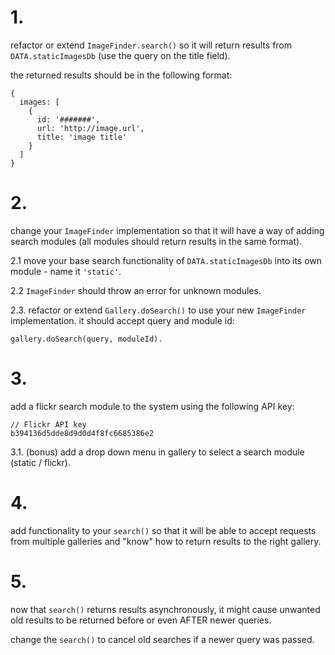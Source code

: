 # 1.
refactor or extend `ImageFinder.search()` so it will return results from `DATA.staticImagesDb` (use the query on the title field).

the returned results should be in the following format:

```
{
  images: [
    {
      id: '#######',
      url: 'http://image.url',
      title: 'image title'
    }
  ]
}
```

# 2.

change your `ImageFinder` implementation so that it will have a way of adding search modules (all modules should return results in the same format).

2.1 move your base search functionality of `DATA.staticImagesDb` into its own module - name it `'static'`.

2.2 `ImageFinder` should throw an error for unknown modules.

2.3. refactor or extend `Gallery.doSearch()` to use your new `ImageFinder` implementation. it should accept query and module id:

```
gallery.doSearch(query, moduleId).
```

# 3.

add a flickr search module to the system using the following API key:

```
// Flickr API key
b394136d5dde8d9d0d4f8fc6685386e2
```

3.1. (bonus) add a drop down menu in gallery to select a search module (static / flickr).

# 4.

add functionality to your `search()` so that it will be able to accept requests from multiple galleries and "know" how to return results to the right gallery.

# 5.

now that `search()` returns results asynchronously, it might cause unwanted old results to be returned before or even AFTER newer queries.

change the `search()` to cancel old searches if a newer query was passed.